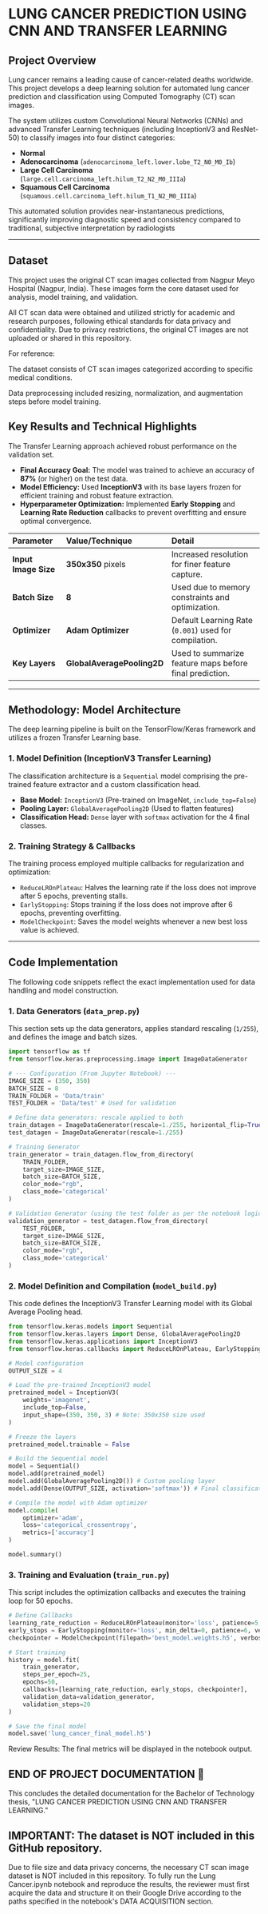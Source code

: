 
# LUNG CANCER PREDICTION USING CNN AND TRANSFER LEARNING

## Project Overview

Lung cancer remains a leading cause of cancer-related deaths worldwide. This project develops a deep learning solution for automated lung cancer prediction and classification using Computed Tomography (CT) scan images.

The system utilizes custom Convolutional Neural Networks (CNNs) and advanced Transfer Learning techniques (including InceptionV3 and ResNet-50) to classify images into four distinct categories:

  * **Normal**
  * **Adenocarcinoma** (`adenocarcinoma_left.lower.lobe_T2_N0_M0_Ib`)
  * **Large Cell Carcinoma** (`large.cell.carcinoma_left.hilum_T2_N2_M0_IIIa`)
  * **Squamous Cell Carcinoma** (`squamous.cell.carcinoma_left.hilum_T1_N2_M0_IIIa`)

This automated solution provides near-instantaneous predictions, significantly improving diagnostic speed and consistency compared to traditional, subjective interpretation by radiologists

-----

## Dataset

This project uses the original CT scan images collected from Nagpur Meyo Hospital (Nagpur, India). These images form the core dataset used for analysis, model training, and validation.

All CT scan data were obtained and utilized strictly for academic and research purposes, following ethical standards for data privacy and confidentiality.
Due to privacy restrictions, the original CT images are not uploaded or shared in this repository.

For reference:

The dataset consists of CT scan images categorized according to specific medical conditions.

Data preprocessing included resizing, normalization, and augmentation steps before model training.


## Key Results and Technical Highlights

The Transfer Learning approach achieved robust performance on the validation set.

  * **Final Accuracy Goal:** The model was trained to achieve an accuracy of **87%** (or higher) on the test data.
  * **Model Efficiency:** Used **InceptionV3** with its base layers frozen for efficient training and robust feature extraction.
  * **Hyperparameter Optimization:** Implemented **Early Stopping** and **Learning Rate Reduction** callbacks to prevent overfitting and ensure optimal convergence.

| Parameter | Value/Technique | Detail |
| :--- | :--- | :--- |
| **Input Image Size** | **350x350** pixels | Increased resolution for finer feature capture. |
| **Batch Size** | **8** | Used due to memory constraints and optimization. |
| **Optimizer** | **Adam Optimizer** | Default Learning Rate (`0.001`) used for compilation. |
| **Key Layers** | **GlobalAveragePooling2D** | Used to summarize feature maps before final prediction. |

-----

## Methodology: Model Architecture

The deep learning pipeline is built on the TensorFlow/Keras framework and utilizes a frozen Transfer Learning base.

### 1\. Model Definition (InceptionV3 Transfer Learning)

The classification architecture is a `Sequential` model comprising the pre-trained feature extractor and a custom classification head.

  * **Base Model:** `InceptionV3` (Pre-trained on ImageNet, `include_top=False`)
  * **Pooling Layer:** `GlobalAveragePooling2D` (Used to flatten features)
  * **Classification Head:** `Dense` layer with `softmax` activation for the 4 final classes.

### 2\. Training Strategy & Callbacks

The training process employed multiple callbacks for regularization and optimization:

  * `ReduceLROnPlateau`: Halves the learning rate if the loss does not improve after 5 epochs, preventing stalls.
  * `EarlyStopping`: Stops training if the loss does not improve after 6 epochs, preventing overfitting.
  * `ModelCheckpoint`: Saves the model weights whenever a new best loss value is achieved.

-----

## Code Implementation

The following code snippets reflect the exact implementation used for data handling and model construction.

### 1\. Data Generators (`data_prep.py`)

This section sets up the data generators, applies standard rescaling (`1/255`), and defines the image and batch sizes.

```python
import tensorflow as tf
from tensorflow.keras.preprocessing.image import ImageDataGenerator

# --- Configuration (From Jupyter Notebook) ---
IMAGE_SIZE = (350, 350) 
BATCH_SIZE = 8
TRAIN_FOLDER = 'Data/train' 
TEST_FOLDER = 'Data/test' # Used for validation

# Define data generators: rescale applied to both
train_datagen = ImageDataGenerator(rescale=1./255, horizontal_flip=True)
test_datagen = ImageDataGenerator(rescale=1./255)

# Training Generator
train_generator = train_datagen.flow_from_directory(
    TRAIN_FOLDER,
    target_size=IMAGE_SIZE,
    batch_size=BATCH_SIZE,
    color_mode="rgb",
    class_mode='categorical'
)

# Validation Generator (using the test folder as per the notebook logic)
validation_generator = test_datagen.flow_from_directory(
    TEST_FOLDER,
    target_size=IMAGE_SIZE,
    batch_size=BATCH_SIZE,
    color_mode="rgb",
    class_mode='categorical'
)
```

### 2\. Model Definition and Compilation (`model_build.py`)

This code defines the InceptionV3 Transfer Learning model with its Global Average Pooling head.

```python
from tensorflow.keras.models import Sequential
from tensorflow.keras.layers import Dense, GlobalAveragePooling2D
from tensorflow.keras.applications import InceptionV3
from tensorflow.keras.callbacks import ReduceLROnPlateau, EarlyStopping, ModelCheckpoint

# Model configuration
OUTPUT_SIZE = 4 

# Load the pre-trained InceptionV3 model
pretrained_model = InceptionV3(
    weights='imagenet', 
    include_top=False, 
    input_shape=(350, 350, 3) # Note: 350x350 size used
)

# Freeze the layers
pretrained_model.trainable = False

# Build the Sequential model
model = Sequential()
model.add(pretrained_model)
model.add(GlobalAveragePooling2D()) # Custom pooling layer
model.add(Dense(OUTPUT_SIZE, activation='softmax')) # Final classification layer

# Compile the model with Adam optimizer
model.compile(
    optimizer='adam', 
    loss='categorical_crossentropy', 
    metrics=['accuracy']
)

model.summary()
```

### 3\. Training and Evaluation (`train_run.py`)

This script includes the optimization callbacks and executes the training loop for 50 epochs.

```python
# Define Callbacks
learning_rate_reduction = ReduceLROnPlateau(monitor='loss', patience=5, verbose=1, factor=0.5, min_lr=0.000001)
early_stops = EarlyStopping(monitor='loss', min_delta=0, patience=6, verbose=1, mode='auto')
checkpointer = ModelCheckpoint(filepath='best_model.weights.h5', verbose=1, save_best_only=True, save_weights_only=True)

# Start training
history = model.fit(
    train_generator,
    steps_per_epoch=25,
    epochs=50,
    callbacks=[learning_rate_reduction, early_stops, checkpointer],
    validation_data=validation_generator,
    validation_steps=20
)

# Save the final model
model.save('lung_cancer_final_model.h5')
```


Review Results: The final metrics will be displayed in the notebook output.
## END OF PROJECT DOCUMENTATION 🏁

This concludes the detailed documentation for the Bachelor of Technology thesis, "LUNG CANCER PREDICTION USING CNN AND TRANSFER LEARNING."

## IMPORTANT: The dataset is NOT included in this GitHub repository.

Due to file size and data privacy concerns, the necessary CT scan image dataset is NOT included in this repository. To fully run the Lung Cancer.ipynb notebook and reproduce the results, the reviewer must first acquire the data and structure it on their Google Drive according to the paths specified in the notebook's  DATA ACQUISITION section.
